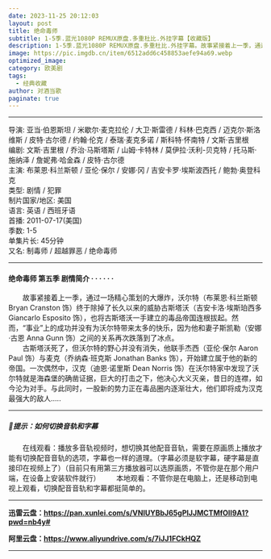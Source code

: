 ```yaml
---
date: 2023-11-25 20:12:03
layout: post
title: 绝命毒师
subtitle: 1-5季.蓝光1080P REMUX原盘.多重杜比.外挂字幕【收藏版】
description: 1-5季.蓝光1080P REMUX原盘.多重杜比.外挂字幕。故事紧接着上一季，通过一场精心策划的大爆炸，沃尔特终于除掉了长久以来的威胁古斯塔沃，也将古斯塔沃一手建立的毒品帝国连根拔起。然而“事业”上的成功并没有为沃尔特带来太多的快乐，因为他和妻子斯凯勒之间的关系再次跌落到了冰点...
image: https://pic.imgdb.cn/item/6512add6c458853aefe94a69.webp
optimized_image: 
category: 欧美剧
tags:
  - 经典收藏
author: 对酒当歌
paginate: true
---
```


---

导演: 亚当·伯恩斯坦 / 米歇尔·麦克拉伦 / 大卫·斯雷德 / 科林·巴克西 / 迈克尔·斯洛维斯 / 皮特·古尔德 / 约翰·伦克 / 泰瑞·麦克多诺 / 斯科特·怀南特 / 文斯·吉里根  
编剧: 文斯·吉里根 / 乔治·马斯塔斯 / 山姆·卡特林 / 莫伊拉·沃利-贝克特 / 托马斯·施纳泽 / 詹妮弗·哈金森 / 皮特·古尔德  
主演: 布莱恩·科兰斯顿 / 亚伦·保尔 / 安娜·冈 / 吉安卡罗·埃斯波西托 / 鲍勃·奥登科克  
类型: 剧情 / 犯罪  
制片国家/地区: 美国  
语言: 英语 / 西班牙语  
首播: 2011-07-17(美国)  
季数: 1-5  
单集片长: 45分钟  
又名: 制毒师 / 超越罪恶 / 绝命毒师  

---

#### 绝命毒师 第五季 剧情简介 · · · · · ·

　　故事紧接着上一季，通过一场精心策划的大爆炸，沃尔特（布莱恩·科兰斯顿 Bryan Cranston 饰）终于除掉了长久以来的威胁古斯塔沃（吉安卡洛·埃斯珀西多 Giancarlo Esposito 饰），也将古斯塔沃一手建立的毒品帝国连根拔起。然而，“事业”上的成功并没有为沃尔特带来太多的快乐，因为他和妻子斯凯勒（安娜·古恩 Anna Gunn 饰）之间的关系再次跌落到了冰点。  
　　古斯塔沃死了，但沃尔特的野心并没有消失，他联手杰西（亚伦·保尔 Aaron Paul 饰）与麦克（乔纳森·班克斯 Jonathan Banks 饰），开始建立属于他的新的帝国。一次偶然中，汉克（迪恩·诺里斯 Dean Norris 饰）在沃尔特家中发现了沃尔特就是海森堡的确凿证据，巨大的打击之下，他决心大义灭亲，昔日的连襟，如今沦为对手。与此同时，一股新的势力正在毒品圈内逐渐壮大，他们即将成为汉克最强大的敌人.....

---

##### 🔔提示：如何切换音轨和字幕

　　在线观看：播放多音轨视频时，想切换其他配音音轨，需要在原画质上播放才能有切换配音音轨的选项，字幕也一样的道理。（字幕必须是软字幕，硬字幕是直接印在视频上了）（目前只有用第三方播放器可以选原画质，不管你是在那个用户端，在设备上安装软件就行）
　　本地观看：不管你是在电脑上，还是移动到电视上观看，切换配音音轨和字幕都挺简单的。

---


**迅雷云盘：<https://pan.xunlei.com/s/VNlUYBbJ65gPlJJMCTMfOII9A1?pwd=nb4y#>**

**阿里云盘：<https://www.aliyundrive.com/s/7iJJ1FCkHQZ>**

---
